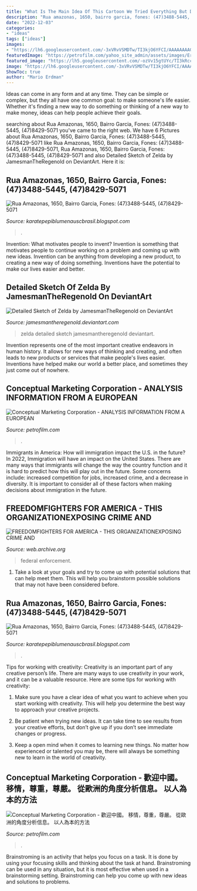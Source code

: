 ```yaml
---
title: "What Is The Main Idea Of This Cartoon We Tried Everything But Dynamite - Detailed Sketch Of Zelda By Jamesmantheregenold On Deviantart"
description: "Rua amazonas, 1650, bairro garcia, fones: (47)3488-5445, (47)8429-5071"
date: "2022-12-03"
categories:
- "ideas"
tags: ["ideas"]
images:
- "https://lh6.googleusercontent.com/-3xVRvVSMDTw/TI3kjO6YFCI/AAAAAAAAGHI/b40wY6Dvvh0/s512/Karate%252520Pepi%252520Blumenau%252520SC%252520dandee.com.br%252520%252528245%252529.jpg"
featuredImage: "https://petrofilm.com/yahoo_site_admin/assets/images/Erich_Fromm_1974_C.36250819_std.jpg"
featured_image: "https://lh5.googleusercontent.com/-ozVv15gtUYc/TI3kRccCihI/AAAAAAAAGDE/1pLhbhGiesE/s512/Karate%252520Pepi%252520Blumenau%252520SC%252520dandee.com.br%252520%252528119%252529.jpg"
image: "https://lh6.googleusercontent.com/-3xVRvVSMDTw/TI3kjO6YFCI/AAAAAAAAGHI/b40wY6Dvvh0/s512/Karate%252520Pepi%252520Blumenau%252520SC%252520dandee.com.br%252520%252528245%252529.jpg"
ShowToc: true
author: "Mario Erdman"
---
```



Ideas can come in any form and at any time. They can be simple or complex, but they all have one common goal: to make someone's life easier. Whether it's finding a new way to do something or thinking of a new way to make money, ideas can help people achieve their goals.

	

		
searching about Rua Amazonas, 1650, Bairro Garcia, Fones: (47)3488-5445, (47)8429-5071 you've came to the right web. We have 6 Pictures about Rua Amazonas, 1650, Bairro Garcia, Fones: (47)3488-5445, (47)8429-5071 like Rua Amazonas, 1650, Bairro Garcia, Fones: (47)3488-5445, (47)8429-5071, Rua Amazonas, 1650, Bairro Garcia, Fones: (47)3488-5445, (47)8429-5071 and also Detailed Sketch of Zelda by JamesmanTheRegenold on DeviantArt. Here it is:
		
    
## Rua Amazonas, 1650, Bairro Garcia, Fones: (47)3488-5445, (47)8429-5071

<img loading=lazy src="https://lh6.googleusercontent.com/-3xVRvVSMDTw/TI3kjO6YFCI/AAAAAAAAGHI/b40wY6Dvvh0/s512/Karate%252520Pepi%252520Blumenau%252520SC%252520dandee.com.br%252520%252528245%252529.jpg" onerror="this.onerror=null;this.src='https://tse1.mm.bing.net/th?id=OIP.dg31F7PKKsdic_UGfD4rJgHaF4&amp;pid=15.1';" alt="Rua Amazonas, 1650, Bairro Garcia, Fones: (47)3488-5445, (47)8429-5071">

_Source: karatepepiblumenauscbrasil.blogspot.com_

>. 

	

Invention: What motivates people to invent?
Invention is something that motivates people to continue working on a problem and coming up with new ideas. Invention can be anything from developing a new product, to creating a new way of doing something. Inventions have the potential to make our lives easier and better.

    
## Detailed Sketch Of Zelda By JamesmanTheRegenold On DeviantArt

<img loading=lazy src="https://orig00.deviantart.net/1466/f/2012/148/5/7/detailed_sketch_of_zelda_by_captain_jamesman-d51gbv2.png" onerror="this.onerror=null;this.src='https://tse1.mm.bing.net/th?id=OIP.raMsLWrnLNd1JdU4Ff4pkAHaPn&amp;pid=15.1';" alt="Detailed Sketch of Zelda by JamesmanTheRegenold on DeviantArt">

_Source: jamesmantheregenold.deviantart.com_

>zelda detailed sketch jamesmantheregenold deviantart. 

	

Invention represents one of the most important creative endeavors in human history. It allows for new ways of thinking and creating, and often leads to new products or services that make people's lives easier. Inventions have helped make our world a better place, and sometimes they just come out of nowhere.

    
## Conceptual Marketing Corporation - ANALYSIS INFORMATION FROM A EUROPEAN

<img loading=lazy src="https://petrofilm.com/yahoo_site_admin/assets/images/Erich_Fromm_1974_C.36250819_std.jpg" onerror="this.onerror=null;this.src='https://tse3.mm.bing.net/th?id=OIP.QNrJw1XxYEsS-QFfOEtK-wHaEx&amp;pid=15.1';" alt="Conceptual Marketing Corporation - ANALYSIS INFORMATION FROM A EUROPEAN">

_Source: petrofilm.com_

>. 

	

Immigrants in America: How will immigration impact the U.S. in the future?
In 2022, Immigration will have an impact on the United States. There are many ways that immigrants will change the way the country function and it is hard to predict how this will play out in the future. Some concerns include: increased competition for jobs, increased crime, and a decrease in diversity. It is important to consider all of these factors when making decisions about immigration in the future.

    
## FREEDOMFIGHTERS FOR AMERICA - THIS ORGANIZATIONEXPOSING CRIME AND

<img loading=lazy src="http://4.bp.blogspot.com/_mKgww2ohcsM/TEYFihHBguI/AAAAAAAAALk/VIpahhN3qNM/s1600/article-1261284-08DAC1A9000005DC-934_468x698.jpg" onerror="this.onerror=null;this.src='https://tse3.mm.bing.net/th?id=OIP.N8UvHwjAQusRb7hSMDUsJAAAAA&amp;pid=15.1';" alt="FREEDOMFIGHTERS FOR AMERICA - THIS ORGANIZATIONEXPOSING CRIME AND">

_Source: web.archive.org_

>federal enforcement. 

	

1. Take a look at your goals and try to come up with potential solutions that can help meet them. This will help you brainstorm possible solutions that may not have been considered before.

    
## Rua Amazonas, 1650, Bairro Garcia, Fones: (47)3488-5445, (47)8429-5071

<img loading=lazy src="https://lh5.googleusercontent.com/-ozVv15gtUYc/TI3kRccCihI/AAAAAAAAGDE/1pLhbhGiesE/s512/Karate%252520Pepi%252520Blumenau%252520SC%252520dandee.com.br%252520%252528119%252529.jpg" onerror="this.onerror=null;this.src='https://tse1.mm.bing.net/th?id=OIP.NshY6eUrjHxsq7S-4i7cjQAAAA&amp;pid=15.1';" alt="Rua Amazonas, 1650, Bairro Garcia, Fones: (47)3488-5445, (47)8429-5071">

_Source: karatepepiblumenauscbrasil.blogspot.com_

>. 

	

Tips for working with creativity:
Creativity is an important part of any creative person’s life. There are many ways to use creativity in your work, and it can be a valuable resource. Here are some tips for working with creativity:
1. Make sure you have a clear idea of what you want to achieve when you start working with creativity. This will help you determine the best way to approach your creative projects.

2. Be patient when trying new ideas. It can take time to see results from your creative efforts, but don’t give up if you don’t see immediate changes or progress.

3. Keep a open mind when it comes to learning new things. No matter how experienced or talented you may be, there will always be something new to learn in the world of creativity.


    
## Conceptual Marketing Corporation - 歡迎中國。 移情，尊重，尊嚴。 從歐洲的角度分析信息。 以人為本的方法

<img loading=lazy src="https://petrofilm.com/yahoo_site_admin/assets/images/Yi_Foreign_Minister_C.23924017_std.jpg" onerror="this.onerror=null;this.src='https://tse1.mm.bing.net/th?id=OIP.p6nXwPjUKZIz3hYI_hQUTAAAAA&amp;pid=15.1';" alt="Conceptual Marketing Corporation - 歡迎中國。 移情，尊重，尊嚴。 從歐洲的角度分析信息。 以人為本的方法">

_Source: petrofilm.com_

>. 

	

Brainstroming is an activity that helps you focus on a task. It is done by using your focusing skills and thinking about the task at hand. Brainstroming can be used in any situation, but it is most effective when used in a brainstorming setting. Brainstroming can help you come up with new ideas and solutions to problems.

